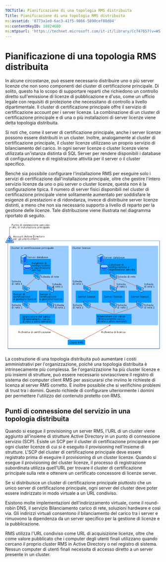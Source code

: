 ```yaml
---
TOCTitle: Pianificazione di una topologia RMS distribuita
Title: Pianificazione di una topologia RMS distribuita
ms:assetid: '8773a1e0-6ac3-41f5-9866-5890cef08d04'
ms:contentKeyID: 18824680
ms:mtpsurl: 'https://technet.microsoft.com/it-it/library/Cc747657(v=WS.10)'
---
```


Pianificazione di una topologia RMS distribuita
===============================================

In alcune circostanze, può essere necessario distribuire uno o più server licenze che non sono componenti del cluster di certificazione principale. Di solito, questo ha lo scopo di supportare reparti che richiedono un controllo diretto sull'emissione di licenze di pubblicazione e d'uso, come un ufficio legale con requisiti di protezione che necessitano di controllo a livello dipartimentale. Il cluster di certificazione principale offre il servizio di certificazione account per i server licenze. La combinazione di un cluster di certificazione principale e di una o più installazioni di server licenze viene detta topologia distribuita.

Si noti che, come il server di certificazione principale, anche i server licenze possono essere distribuiti in un cluster. Inoltre, analogamente al cluster di certificazione principale, il cluster licenze utilizzano un proprio servizio di bilanciamento del carico. In ogni server licenze o cluster licenze viene utilizzata un'istanza distinta di SQL Server per rendere disponibili i database di configurazione e di registrazione attività per il server o il cluster specifico.

Benché sia possibile configurare l'installazione RMS per eseguire solo i servizi di certificazione dall'installazione principale, oltre che gestire l'intero servizio licenze da uno o più server o cluster licenze, questa non è la configurazione tipica. Il numero di server fisici disponibili nel cluster di certificazione principale viene solitamente aumentato per soddisfare le esigenze di prestazioni e di ridondanza, invece di distribuire server licenze distinti, a meno che non sia necessario supporto a livello di reparto per la gestione delle licenze. Tale distribuzione viene illustrata nel diagramma riportato di seguito.

![](images/Cc747657.01fa5a85-5711-41aa-932a-124049d34186(WS.10).gif)

La costruzione di una topologia distribuita può aumentare i costi amministrativi per l'organizzazione, poiché una topologia distribuita è intrinsecamente più complessa. Se l'organizzazione ha più cluster licenze e più insiemi di strutture, può essere necessario sovrascrivere il registro di sistema dei computer client RMS per assicurarsi che inviino le richieste di licenza al server RMS corretto. È inoltre possibile che si verifichino problemi di trust tra i domini. Questo richiede di configurare ulteriormente i domini per permettere l'utilizzo del contenuto protetto con RMS.

Punti di connessione del servizio in una topologia distribuita
--------------------------------------------------------------

Quando si esegue il provisioning un server RMS, l'URL di un cluster viene aggiunto all'insieme di strutture Active Directory in un punto di connessione servizio (SCP). Esiste un SCP per il cluster di certificazione principale e per ogni cluster licenze di cui si è eseguito il provisioning nell'insieme di strutture. L'SCP del cluster di certificazione principale deve essere registrato prima di eseguire il provisioning di un cluster licenze. Quando si esegue il provisioning del cluster licenze, il processo di registrazione subordinata utilizza quell'URL per trovare il cluster di certificazione principale sulla rete e ottenere un certificato concessore di licenze server.

Se si distribuisce un cluster di certificazione principale piuttosto che un unico server di certificazione principale, ogni server del cluster deve poter essere indirizzato in modo virtuale a un URL condiviso.

Esistono molte implementazioni dell'indirizzamento virtuale, come il round-robin DNS, il servizio Bilanciamento carico di rete, soluzioni hardware e così via. Gli indirizzi virtuali consentono il bilanciamento del carico tra i server e rimuovono la dipendenza da un server specifico per la gestione di licenze e la pubblicazione.

RMS utilizza l'URL condiviso come URL di acquisizione licenze, oltre che come valore pubblicato che i computer degli utenti finali utilizzano quando cercano il proprio cluster RMS in Active Directory o nel registro di sistema. Nessun computer di utenti finali necessita di accesso diretto a un server presente in un cluster.
